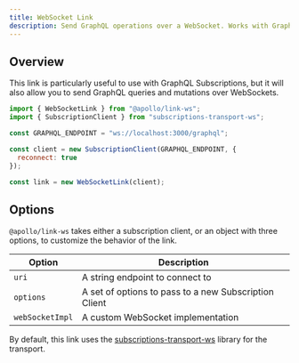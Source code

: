 ```yaml
---
title: WebSocket Link
description: Send GraphQL operations over a WebSocket. Works with GraphQL Subscriptions.
---
```


## Overview

This link is particularly useful to use with GraphQL Subscriptions, but it will also allow you to send GraphQL queries and mutations over WebSockets.

```js
import { WebSocketLink } from "@apollo/link-ws";
import { SubscriptionClient } from "subscriptions-transport-ws";

const GRAPHQL_ENDPOINT = "ws://localhost:3000/graphql";

const client = new SubscriptionClient(GRAPHQL_ENDPOINT, {
  reconnect: true
});

const link = new WebSocketLink(client);
```

## Options

`@apollo/link-ws` takes either a subscription client, or an object with three options, to customize the behavior of the link.

| Option | Description |
| - | - |
| `uri` | A string endpoint to connect to |
| `options` | A set of options to pass to a new Subscription Client |
| `webSocketImpl` | A custom WebSocket implementation |

By default, this link uses the [subscriptions-transport-ws](https://github.com/apollographql/subscriptions-transport-ws) library for the transport.
